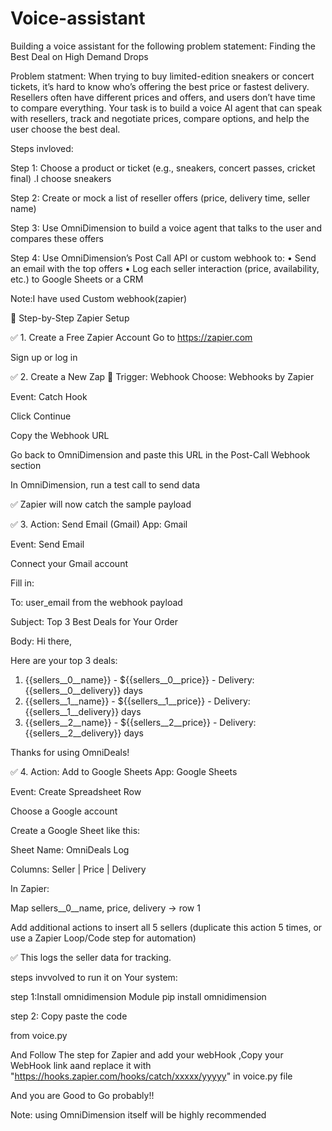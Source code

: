 # Voice-assistant
Building a voice assistant for the following problem statement: Finding the Best Deal on High Demand Drops

Problem statment: 
When trying to buy limited-edition sneakers or concert tickets, it’s hard to know who’s offering the 
best price or fastest delivery. Resellers often have different prices and offers, and users don’t have 
time to compare everything. Your task is to build a voice AI agent that can speak with resellers, track 
and negotiate prices, compare options, and help the user choose the best deal.

Steps invloved:

Step 1: Choose a product or ticket (e.g., sneakers, concert passes, cricket final) .I choose sneakers

Step 2: Create or mock a list of reseller offers (price, delivery time, seller name) 

Step 3: Use OmniDimension to build a voice agent that talks to the user and compares these offers 

Step 4: Use OmniDimension’s Post Call API or custom webhook to: 
• Send an email with the top  offers 
• Log each seller interaction (price, availability, etc.) to Google Sheets or a CRM 
 
Note:I have used Custom webhook(zapier)


🔁 Step-by-Step Zapier Setup

✅ 1. Create a Free Zapier Account
Go to https://zapier.com

Sign up or log in

✅ 2. Create a New Zap
🔹 Trigger: Webhook
Choose: Webhooks by Zapier

Event: Catch Hook

Click Continue

Copy the Webhook URL

Go back to OmniDimension and paste this URL in the Post-Call Webhook section

In OmniDimension, run a test call to send data

✅ Zapier will now catch the sample payload

✅ 3. Action: Send Email (Gmail)
App: Gmail

Event: Send Email

Connect your Gmail account

Fill in:

To: user_email from the webhook payload

Subject: Top 3 Best Deals for Your Order

Body:
Hi there,

Here are your top 3 deals:

1. {{sellers__0__name}} - ${{sellers__0__price}} - Delivery: {{sellers__0__delivery}} days
2. {{sellers__1__name}} - ${{sellers__1__price}} - Delivery: {{sellers__1__delivery}} days
3. {{sellers__2__name}} - ${{sellers__2__price}} - Delivery: {{sellers__2__delivery}} days

Thanks for using OmniDeals!

✅ 4. Action: Add to Google Sheets
App: Google Sheets

Event: Create Spreadsheet Row

Choose a Google account

Create a Google Sheet like this:

Sheet Name: OmniDeals Log

Columns: Seller | Price | Delivery

In Zapier:

Map sellers__0__name, price, delivery → row 1

Add additional actions to insert all 5 sellers (duplicate this action 5 times, or use a Zapier Loop/Code step for automation)

✅ This logs the seller data for tracking.



steps invvolved to run it on Your system:

step 1:Install omnidimension Module
pip install omnidimension


step 2: Copy paste the code

from voice.py

And Follow The step for Zapier and add your webHook ,Copy your WebHook link aand replace it with "https://hooks.zapier.com/hooks/catch/xxxxx/yyyyy" in voice.py file

And you are Good to Go probably!!

Note: using OmniDimension itself will be highly recommended
